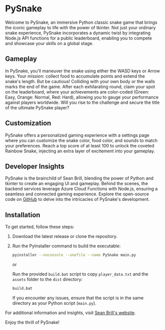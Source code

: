# PySnake

Welcome to PySnake, an immersive Python classic snake game that brings the iconic gameplay to life with the power of tkinter. Not just your ordinary snake experience, PySnake incorporates a dynamic twist by integrating Node.js API functions for a public leaderboard, enabling you to compete and showcase your skills on a global stage.

## Gameplay

In PySnake, you'll maneuver the snake using either the WASD keys or Arrow keys. Your mission: collect food to accumulate points and extend the snake's length. But be cautious! Colliding with your own body or the walls marks the end of the game. After each exhilarating round, claim your spot on the leaderboard, where your achievements are color-coded (Green: Easy, Orange: Normal, Red: Hard), allowing you to gauge your performance against players worldwide. Will you rise to the challenge and secure the title of the ultimate PySnake player?

## Customization

PySnake offers a personalized gaming experience with a settings page where you can customize the snake color, food color, and sounds to match your preferences. Reach a top score of at least 100 to unlock the coveted Rainbow Snake, injecting an extra layer of excitement into your gameplay.

## Developer Insights

PySnake is the brainchild of Sean Brill, blending the power of Python and tkinter to create an engaging UI and gameplay. Behind the scenes, the backend services leverage Azure Cloud Functions with Node.js, ensuring a seamless and connected gaming experience. Explore the open-source code on [GitHub](https://github.com/yourusername/pysnake) to delve into the intricacies of PySnake's development.

## Installation

To get started, follow these steps:

1. Download the latest release or clone the repository.
2. Run the PyInstaller command to build the executable:

    ```bash
    pyinstaller --noconsole --onefile --name PySnake main.py
    ```

    or

   Run the provided `build.bat` script to copy `player_data.txt` and the `assets` folder to the `dist` directory:

    ```bash
    build.bat
    ```

    If you encounter any issues, ensure that the script is in the same directory as your Python script (`main.py`).

For additional information and insights, visit [Sean Brill's website](https://seanbrill.com).

Enjoy the thrill of PySnake!
